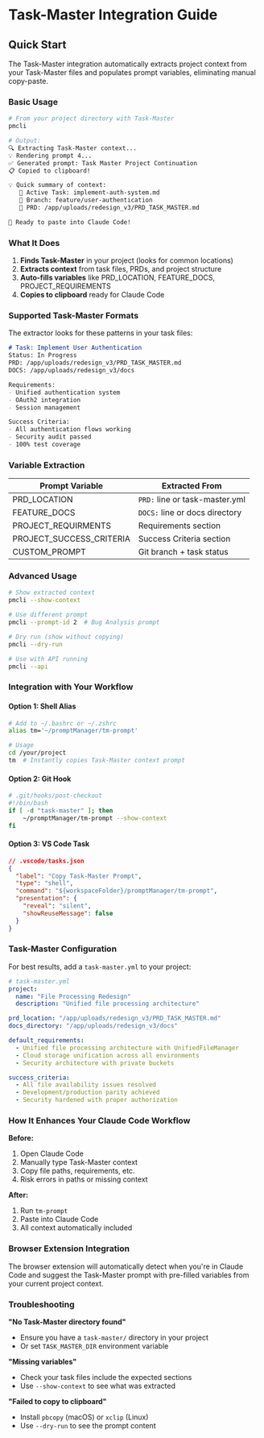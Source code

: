 # Task-Master Integration Guide

## Quick Start

The Task-Master integration automatically extracts project context from your Task-Master files and populates prompt variables, eliminating manual copy-paste.

### Basic Usage

```bash
# From your project directory with Task-Master
pmcli

# Output:
🔍 Extracting Task-Master context...
💡 Rendering prompt 4...
✅ Generated prompt: Task Master Project Continuation
📋 Copied to clipboard!

💡 Quick summary of context:
   📂 Active Task: implement-auth-system.md
   🌿 Branch: feature/user-authentication
   📄 PRD: /app/uploads/redesign_v3/PRD_TASK_MASTER.md

🚀 Ready to paste into Claude Code!
```

### What It Does

1. **Finds Task-Master** in your project (looks for common locations)
2. **Extracts context** from task files, PRDs, and project structure
3. **Auto-fills variables** like PRD_LOCATION, FEATURE_DOCS, PROJECT_REQUIREMENTS
4. **Copies to clipboard** ready for Claude Code

### Supported Task-Master Formats

The extractor looks for these patterns in your task files:

```markdown
# Task: Implement User Authentication
Status: In Progress
PRD: /app/uploads/redesign_v3/PRD_TASK_MASTER.md
DOCS: /app/uploads/redesign_v3/docs

Requirements:
- Unified authentication system
- OAuth2 integration
- Session management

Success Criteria:
- All authentication flows working
- Security audit passed
- 100% test coverage
```

### Variable Extraction

| Prompt Variable | Extracted From |
|----------------|----------------|
| PRD_LOCATION | `PRD:` line or task-master.yml |
| FEATURE_DOCS | `DOCS:` line or docs directory |
| PROJECT_REQUIRMENTS | Requirements section |
| PROJECT_SUCCESS_CRITERIA | Success Criteria section |
| CUSTOM_PROMPT | Git branch + task status |

### Advanced Usage

```bash
# Show extracted context
pmcli --show-context

# Use different prompt
pmcli --prompt-id 2  # Bug Analysis prompt

# Dry run (show without copying)
pmcli --dry-run

# Use with API running
pmcli --api
```

### Integration with Your Workflow

#### Option 1: Shell Alias
```bash
# Add to ~/.bashrc or ~/.zshrc
alias tm='~/promptManager/tm-prompt'

# Usage
cd /your/project
tm  # Instantly copies Task-Master context prompt
```

#### Option 2: Git Hook
```bash
# .git/hooks/post-checkout
#!/bin/bash
if [ -d "task-master" ]; then
    ~/promptManager/tm-prompt --show-context
fi
```

#### Option 3: VS Code Task
```json
// .vscode/tasks.json
{
  "label": "Copy Task-Master Prompt",
  "type": "shell",
  "command": "${workspaceFolder}/promptManager/tm-prompt",
  "presentation": {
    "reveal": "silent",
    "showReuseMessage": false
  }
}
```

### Task-Master Configuration

For best results, add a `task-master.yml` to your project:

```yaml
# task-master.yml
project:
  name: "File Processing Redesign"
  description: "Unified file processing architecture"

prd_location: "/app/uploads/redesign_v3/PRD_TASK_MASTER.md"
docs_directory: "/app/uploads/redesign_v3/docs"

default_requirements:
  - Unified file processing architecture with UnifiedFileManager
  - Cloud storage unification across all environments
  - Security architecture with private buckets

success_criteria:
  - All file availability issues resolved
  - Development/production parity achieved
  - Security hardened with proper authorization
```

### How It Enhances Your Claude Code Workflow

**Before:**
1. Open Claude Code
2. Manually type Task-Master context
3. Copy file paths, requirements, etc.
4. Risk errors in paths or missing context

**After:**
1. Run `tm-prompt` 
2. Paste into Claude Code
3. All context automatically included

### Browser Extension Integration

The browser extension will automatically detect when you're in Claude Code and suggest the Task-Master prompt with pre-filled variables from your current project context.

### Troubleshooting

**"No Task-Master directory found"**
- Ensure you have a `task-master/` directory in your project
- Or set `TASK_MASTER_DIR` environment variable

**"Missing variables"**
- Check your task files include the expected sections
- Use `--show-context` to see what was extracted

**"Failed to copy to clipboard"**
- Install `pbcopy` (macOS) or `xclip` (Linux)
- Use `--dry-run` to see the prompt content